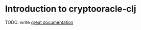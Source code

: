 # Introduction to cryptooracle-clj

TODO: write [great documentation](http://jacobian.org/writing/what-to-write/)
